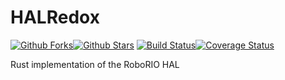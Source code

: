 # HALRedox
[![Github Forks](https://img.shields.io/github/forks/OpenFRC/HalRedux.svg?style=flat-square)](https://github.com/OpenFRC/HalRedux)[![Github Stars](https://img.shields.io/github/stars/OpenFRC/HalRedux.svg?style=flat-square)](https://github.com/OpenFRC/HalRedux)
[![Build Status](https://img.shields.io/travis/OpenFRC/HalRedux.svg?branch=master&style=flat-square)](https://travis-ci.org/OpenFRC/HalRedux)[![Coverage Status](https://img.shields.io/coveralls/OpenFRC/HalRedux.svg?branch=master&style=flat-square)](https://coveralls.io/github/OpenFRC/HalRedux?branch=master)

Rust implementation of the RoboRIO HAL
